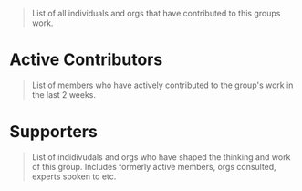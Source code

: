 > List of all individuals and orgs that have contributed to this groups work.

# Active Contributors
> List of members who have actively contributed to the group's work in the last 2 weeks.

# Supporters
> List of indidivudals and orgs who have shaped the thinking and work of this group. Includes formerly active members, orgs consulted, experts spoken to etc.
